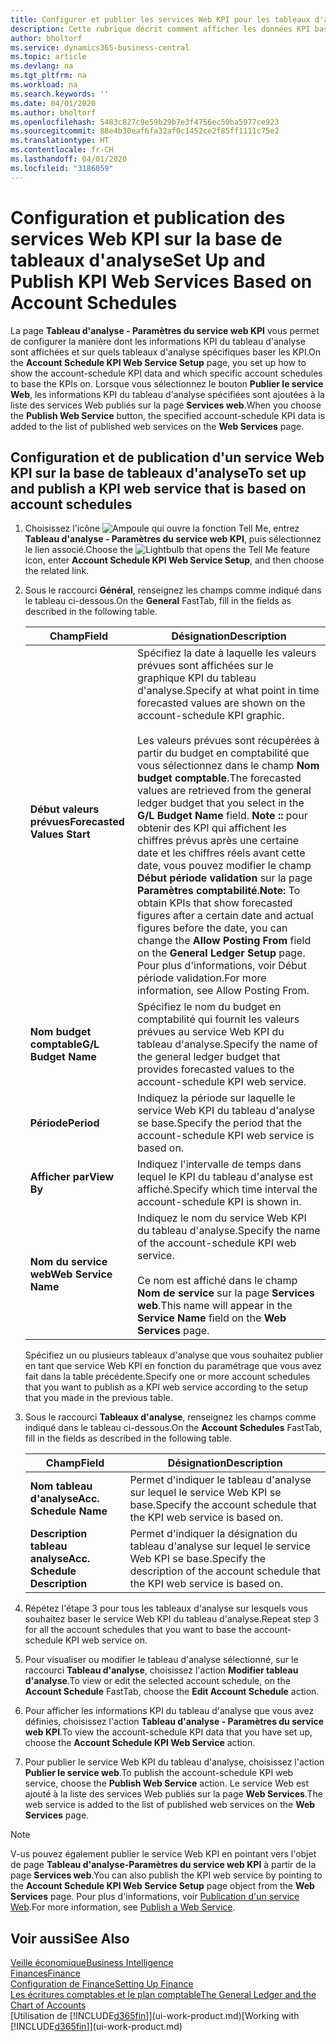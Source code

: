 ```yaml
---
title: Configurer et publier les services Web KPI pour les tableaux d'analyse | Microsoft Docs
description: Cette rubrique décrit comment afficher les données KPI basées sur des tableaux d'analyse spécifiques.
author: bholtorf
ms.service: dynamics365-business-central
ms.topic: article
ms.devlang: na
ms.tgt_pltfrm: na
ms.workload: na
ms.search.keywords: ''
ms.date: 04/01/2020
ms.author: bholtorf
ms.openlocfilehash: 5483c827c9e59b29b7e3f4756ec50ba5977ce923
ms.sourcegitcommit: 88e4b30eaf6fa32af0c1452ce2f85ff1111c75e2
ms.translationtype: HT
ms.contentlocale: fr-CH
ms.lasthandoff: 04/01/2020
ms.locfileid: "3186059"
---
```

# <a name="set-up-and-publish-kpi-web-services-based-on-account-schedules"></a><span data-ttu-id="775cc-103">Configuration et publication des services Web KPI sur la base de tableaux d'analyse</span><span class="sxs-lookup"><span data-stu-id="775cc-103">Set Up and Publish KPI Web Services Based on Account Schedules</span></span>
<span data-ttu-id="775cc-104">La page **Tableau d'analyse - Paramètres du service web KPI** vous permet de configurer la manière dont les informations KPI du tableau d'analyse sont affichées et sur quels tableaux d'analyse spécifiques baser les KPI.</span><span class="sxs-lookup"><span data-stu-id="775cc-104">On the **Account Schedule KPI Web Service Setup** page, you set up how to show the account-schedule KPI data and which specific account schedules to base the KPIs on.</span></span> <span data-ttu-id="775cc-105">Lorsque vous sélectionnez le bouton **Publier le service Web**, les informations KPI du tableau d'analyse spécifiées sont ajoutées à la liste des services Web publiés sur la page **Services web**.</span><span class="sxs-lookup"><span data-stu-id="775cc-105">When you choose the **Publish Web Service** button, the specified account-schedule KPI data is added to the list of published web services on the **Web Services** page.</span></span>  

## <a name="to-set-up-and-publish-a-kpi-web-service-that-is-based-on-account-schedules"></a><span data-ttu-id="775cc-106">Configuration et de publication d'un service Web KPI sur la base de tableaux d'analyse</span><span class="sxs-lookup"><span data-stu-id="775cc-106">To set up and publish a KPI web service that is based on account schedules</span></span>  
1.  <span data-ttu-id="775cc-107">Choisissez l'icône ![Ampoule qui ouvre la fonction Tell Me](media/ui-search/search_small.png "Dites-moi ce que vous voulez faire"), entrez **Tableau d'analyse - Paramètres du service web KPI**, puis sélectionnez le lien associé.</span><span class="sxs-lookup"><span data-stu-id="775cc-107">Choose the ![Lightbulb that opens the Tell Me feature](media/ui-search/search_small.png "Tell me what you want to do") icon, enter **Account Schedule KPI Web Service Setup**, and then choose the related link.</span></span>  
2.  <span data-ttu-id="775cc-108">Sous le raccourci **Général**, renseignez les champs comme indiqué dans le tableau ci-dessous.</span><span class="sxs-lookup"><span data-stu-id="775cc-108">On the **General** FastTab, fill in the fields as described in the following table.</span></span>  

    |<span data-ttu-id="775cc-109">Champ</span><span class="sxs-lookup"><span data-stu-id="775cc-109">Field</span></span>|<span data-ttu-id="775cc-110">Désignation</span><span class="sxs-lookup"><span data-stu-id="775cc-110">Description</span></span>|  
    |---------------------------------|---------------------------------------|  
    |<span data-ttu-id="775cc-111">**Début valeurs prévues**</span><span class="sxs-lookup"><span data-stu-id="775cc-111">**Forecasted Values Start**</span></span>|<span data-ttu-id="775cc-112">Spécifiez la date à laquelle les valeurs prévues sont affichées sur le graphique KPI du tableau d'analyse.</span><span class="sxs-lookup"><span data-stu-id="775cc-112">Specify at what point in time forecasted values are shown on the account-schedule KPI graphic.</span></span><br /><br /> <span data-ttu-id="775cc-113">Les valeurs prévues sont récupérées à partir du budget en comptabilité que vous sélectionnez dans le champ **Nom budget comptable**.</span><span class="sxs-lookup"><span data-stu-id="775cc-113">The forecasted values are retrieved from the general ledger budget that you select in the **G/L Budget Name** field.</span></span> <span data-ttu-id="775cc-114">**Note ::** pour obtenir des KPI qui affichent les chiffres prévus après une certaine date et les chiffres réels avant cette date, vous pouvez modifier le champ **Début période validation** sur la page **Paramètres comptabilité**.</span><span class="sxs-lookup"><span data-stu-id="775cc-114">**Note:**  To obtain KPIs that show forecasted figures after a certain date and actual figures before the date, you can change the **Allow Posting From** field on the **General Ledger Setup** page.</span></span> <span data-ttu-id="775cc-115">Pour plus d'informations, voir Début période validation.</span><span class="sxs-lookup"><span data-stu-id="775cc-115">For more information, see Allow Posting From.</span></span>|  
    |<span data-ttu-id="775cc-116">**Nom budget comptable**</span><span class="sxs-lookup"><span data-stu-id="775cc-116">**G/L Budget Name**</span></span>|<span data-ttu-id="775cc-117">Spécifiez le nom du budget en comptabilité qui fournit les valeurs prévues au service Web KPI du tableau d'analyse.</span><span class="sxs-lookup"><span data-stu-id="775cc-117">Specify the name of the general ledger budget that provides forecasted values to the account-schedule KPI web service.</span></span>|  
    |<span data-ttu-id="775cc-118">**Période**</span><span class="sxs-lookup"><span data-stu-id="775cc-118">**Period**</span></span>|<span data-ttu-id="775cc-119">Indiquez la période sur laquelle le service Web KPI du tableau d'analyse se base.</span><span class="sxs-lookup"><span data-stu-id="775cc-119">Specify the period that the account-schedule KPI web service is based on.</span></span>|  
    |<span data-ttu-id="775cc-120">**Afficher par**</span><span class="sxs-lookup"><span data-stu-id="775cc-120">**View By**</span></span>|<span data-ttu-id="775cc-121">Indiquez l'intervalle de temps dans lequel le KPI du tableau d'analyse est affiché.</span><span class="sxs-lookup"><span data-stu-id="775cc-121">Specify which time interval the account-schedule KPI is shown in.</span></span>|  
    |<span data-ttu-id="775cc-122">**Nom du service web**</span><span class="sxs-lookup"><span data-stu-id="775cc-122">**Web Service Name**</span></span>|<span data-ttu-id="775cc-123">Indiquez le nom du service Web KPI du tableau d'analyse.</span><span class="sxs-lookup"><span data-stu-id="775cc-123">Specify the name of the account-schedule KPI web service.</span></span><br /><br /> <span data-ttu-id="775cc-124">Ce nom est affiché dans le champ **Nom de service** sur la page **Services web**.</span><span class="sxs-lookup"><span data-stu-id="775cc-124">This name will appear in the **Service Name** field on the **Web Services** page.</span></span>|  

    <span data-ttu-id="775cc-125">Spécifiez un ou plusieurs tableaux d'analyse que vous souhaitez publier en tant que service Web KPI en fonction du paramétrage que vous avez fait dans la table précédente.</span><span class="sxs-lookup"><span data-stu-id="775cc-125">Specify one or more account schedules that you want to publish as a KPI web service according to the setup that you made in the previous table.</span></span>  

3.  <span data-ttu-id="775cc-126">Sous le raccourci **Tableaux d'analyse**, renseignez les champs comme indiqué dans le tableau ci-dessous.</span><span class="sxs-lookup"><span data-stu-id="775cc-126">On the **Account Schedules** FastTab, fill in the fields as described in the following table.</span></span>  

    |<span data-ttu-id="775cc-127">Champ</span><span class="sxs-lookup"><span data-stu-id="775cc-127">Field</span></span>|<span data-ttu-id="775cc-128">Désignation</span><span class="sxs-lookup"><span data-stu-id="775cc-128">Description</span></span>|  
    |---------------------------------|---------------------------------------|  
    |<span data-ttu-id="775cc-129">**Nom tableau d'analyse**</span><span class="sxs-lookup"><span data-stu-id="775cc-129">**Acc. Schedule Name**</span></span>|<span data-ttu-id="775cc-130">Permet d'indiquer le tableau d'analyse sur lequel le service Web KPI se base.</span><span class="sxs-lookup"><span data-stu-id="775cc-130">Specify the account schedule that the KPI web service is based on.</span></span>|  
    |<span data-ttu-id="775cc-131">**Description tableau analyse**</span><span class="sxs-lookup"><span data-stu-id="775cc-131">**Acc. Schedule Description**</span></span>|<span data-ttu-id="775cc-132">Permet d'indiquer la désignation du tableau d'analyse sur lequel le service Web KPI se base.</span><span class="sxs-lookup"><span data-stu-id="775cc-132">Specify the description of the account schedule that the KPI web service is based on.</span></span>|  

4.  <span data-ttu-id="775cc-133">Répétez l'étape 3 pour tous les tableaux d'analyse sur lesquels vous souhaitez baser le service Web KPI du tableau d'analyse.</span><span class="sxs-lookup"><span data-stu-id="775cc-133">Repeat step 3 for all the account schedules that you want to base the account-schedule KPI web service on.</span></span>  
5.  <span data-ttu-id="775cc-134">Pour visualiser ou modifier le tableau d'analyse sélectionné, sur le raccourci **Tableau d'analyse**, choisissez l'action **Modifier tableau d'analyse**.</span><span class="sxs-lookup"><span data-stu-id="775cc-134">To view or edit the selected account schedule, on the **Account Schedule** FastTab, choose the **Edit Account Schedule** action.</span></span>  
6.  <span data-ttu-id="775cc-135">Pour afficher les informations KPI du tableau d'analyse que vous avez définies, choisissez l'action **Tableau d'analyse - Paramètres du service web KPI**.</span><span class="sxs-lookup"><span data-stu-id="775cc-135">To view the account-schedule KPI data that you have set up, choose the **Account Schedule KPI Web Service** action.</span></span>  
7.  <span data-ttu-id="775cc-136">Pour publier le service Web KPI du tableau d'analyse, choisissez l'action **Publier le service web**.</span><span class="sxs-lookup"><span data-stu-id="775cc-136">To publish the account-schedule KPI web service, choose the **Publish Web Service** action.</span></span> <span data-ttu-id="775cc-137">Le service Web est ajouté à la liste des services Web publiés sur la page **Web Services**.</span><span class="sxs-lookup"><span data-stu-id="775cc-137">The web service is added to the list of published web services on the **Web Services** page.</span></span>  

> [!NOTE]  
>  <span data-ttu-id="775cc-138">V-us pouvez également publier le service Web KPI en pointant vers l'objet de page **Tableau d'analyse-Paramètres du service web KPI** à partir de la page **Services web**.</span><span class="sxs-lookup"><span data-stu-id="775cc-138">You can also publish the KPI web service by pointing to the **Account Schedule KPI Web Service Setup** page object from the **Web Services** page.</span></span> <span data-ttu-id="775cc-139">Pour plus d'informations, voir [Publication d'un service Web](across-how-publish-web-service.md).</span><span class="sxs-lookup"><span data-stu-id="775cc-139">For more information, see [Publish a Web Service](across-how-publish-web-service.md).</span></span>  

## <a name="see-also"></a><span data-ttu-id="775cc-140">Voir aussi</span><span class="sxs-lookup"><span data-stu-id="775cc-140">See Also</span></span>  
[<span data-ttu-id="775cc-141">Veille économique</span><span class="sxs-lookup"><span data-stu-id="775cc-141">Business Intelligence</span></span>](bi.md)  
[<span data-ttu-id="775cc-142">Finances</span><span class="sxs-lookup"><span data-stu-id="775cc-142">Finance</span></span>](finance.md)  
[<span data-ttu-id="775cc-143">Configuration de Finance</span><span class="sxs-lookup"><span data-stu-id="775cc-143">Setting Up Finance</span></span>](finance-setup-finance.md)  
[<span data-ttu-id="775cc-144">Les écritures comptables et le plan comptable</span><span class="sxs-lookup"><span data-stu-id="775cc-144">The General Ledger and the Chart of Accounts</span></span>](finance-general-ledger.md)  
<span data-ttu-id="775cc-145">[Utilisation de [!INCLUDE[d365fin](includes/d365fin_md.md)]](ui-work-product.md)</span><span class="sxs-lookup"><span data-stu-id="775cc-145">[Working with [!INCLUDE[d365fin](includes/d365fin_md.md)]](ui-work-product.md)</span></span>
